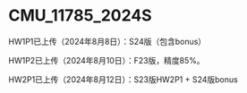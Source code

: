 # CMU_11785_2024S

HW1P1已上传（2024年8月8日）：S24版（包含bonus）

HW1P2已上传（2024年8月10日）：F23版，精度85%。

HW2P1已上传（2024年8月12日）：S23版HW2P1 + S24版bonus                                   

